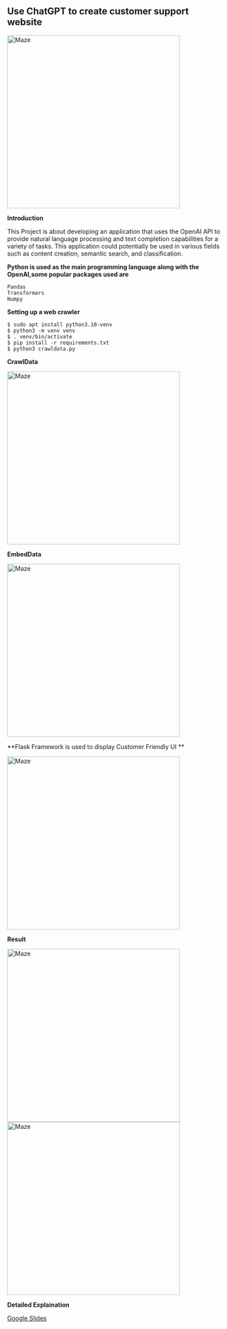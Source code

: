 ## Use ChatGPT to create customer support website

<img width="400" alt="Maze" src="https://user-images.githubusercontent.com/109574120/232163304-bfe8b47e-2621-4b5a-bab3-423dd9237b88.png">

**Introduction**

This Project is about developing an application that uses the OpenAI API to provide natural language processing and text completion capabilities for a variety of tasks. This application could potentially be used in various fields such as content creation, semantic search, and classification.


**Python is used as the main programming language along with the OpenAI,some popular packages used are** 

    Pandas
    Transformers
    Numpy
    
    
**Setting up a web crawler**

    $ sudo apt install python3.10-venv
    $ python3 -m venv venv
    $ . venv/bin/activate
    $ pip install -r requirements.txt
    $ python3 crawldata.py
    
    
    
**CrawlData**

<img width="400" alt="Maze" src="https://user-images.githubusercontent.com/109574120/232165049-91db76d8-3c4c-4d83-8cdd-aabb3cc3da71.png">

**EmbedData**

<img width="400" alt="Maze" src="https://user-images.githubusercontent.com/109574120/232165217-503a5b64-4ed2-4c9f-9722-7d0a567dedfa.png">

**Flask Framework is used to display Customer Friendly UI **

<img width="400" alt="Maze" src="https://user-images.githubusercontent.com/109574120/232165359-e424a366-a1af-4a01-9bed-98b3450825ca.png">


**Result**

<img width="400" alt="Maze" src="https://user-images.githubusercontent.com/109574120/232165472-6d904805-dea8-4505-829f-71beb198cfb7.png">

<img width="400" alt="Maze" src="https://user-images.githubusercontent.com/109574120/232165694-70501ef2-e011-430b-aa0b-803d1657ebad.png">

**Detailed Explaination**

[Google Slides](https://github.com/fatemanagori/Use-ChatGPT-to-create-customer-support-website/blob/fatema/QuickStart_ChatGPT/QuickStart%20ChatGPT.pdf)


